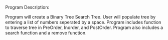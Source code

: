 Program Description:

Program will create a Binary Tree Search Tree. User will populate tree by entering a list of numbers seperated by a space. 
Program includes function to traverse tree in PreOrder, Inorder, and PostOrder. Program also includes a search function 
and a remove function.